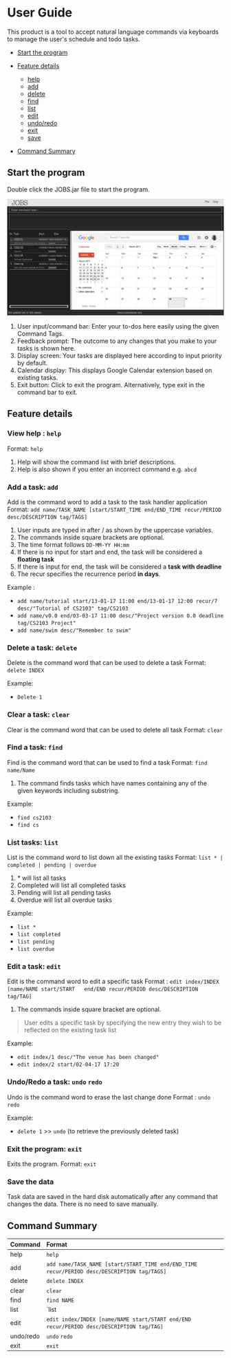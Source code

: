 # User Guide

This product is a tool to accept natural language commands via keyboards to manage the user's schedule and todo tasks.

* [Start the program](#start-the-program)

* [Feature details](#feature-details)
    * [help](#view-help-help)
    * [add](#add-a-task-add)
    * [delete](#delete-a-task-delete)
    * [find](#find-a-task-find)
    * [list](#list-tasks-list)
    * [edit](#edit-a-task-edit)
    * [undo/redo](#undo-redo-a-task-undo-redo)
    * [exit](#exit-the-program-exit)
    * [save](#save-the-data)

* [Command Summary](#command-summary)



## Start the program

Double click the JOBS.jar file to start the program.

<img src="images/DIsplay_JOBS.png" width="600"><br>

1. User input/command bar: Enter your to-dos here easily using the given Command Tags.
2. Feedback prompt: The outcome to any changes that you make to your tasks is shown here.
3. Display screen: Your tasks are displayed here according to input priority by default.
4. Calendar display: This displays Google Calendar extension based on existing tasks.
5. Exit button: Click to exit the program. Alternatively, type exit in the command bar to exit.

## Feature details

### View help : `help`
Format: `help`

1. Help will show the command list with brief descriptions.
2. Help is also shown if you enter an incorrect command e.g. `abcd`

### Add a task: `add`
Add is the command word to add a task to the task handler application
Format: `add name/TASK_NAME [start/START_TIME end/END_TIME recur/PERIOD desc/DESCRIPTION tag/TAGS]`
1. User inputs are typed in after / as shown by the uppercase variables.
2. The commands inside square brackets are optional.
3. The time format follows `DD-MM-YY HH:mm`
4. If there is no input for start and end, the task will be considered a **floating task**
5. If there is input for end, the task will be considered a **task with deadline**
6. The recur specifies the recurrence period **in days**.

Example :
* `add name/tutorial start/13-01-17 11:00 end/13-01-17 12:00 recur/7 desc/"Tutorial of CS2103" tag/CS2103`
* `add name/v0.0 end/03-03-17 11:00 desc/"Project version 0.0 deadline tag/CS2103 Project"`
* `add name/swim desc/"Remember to swim"`

### Delete a task: `delete`
Delete is the command word that can be used to delete a task
Format: `delete INDEX`

Example:
* `Delete 1`

### Clear a task: `clear`
Clear is the command word that can be used to delete all task
Format: `clear`

### Find a task: `find`
Find is the command word that can be used to find a task
Format: `find name/Name`
1. The command finds tasks which have names containing any of the given keywords including substring.

Example:
* `find cs2103`
* `find cs`

### List tasks: `list`
List is the command word to list down all the existing tasks
Format: `list * | completed | pending | overdue`
1. \* will list all tasks
2. Completed will list all completed tasks
3. Pending will list all pending tasks
4. Overdue will list all overdue tasks

Example:
* `list *`
* `list completed`
* `list pending`
* `list overdue`

### Edit a task: `edit`
Edit is the command word to edit a specific task
Format : `edit index/INDEX [name/NAME start/START   end/END recur/PERIOD desc/DESCRIPTION tag/TAG]`
1. The commands inside square bracket are optional.
>User edits a specific task by specifying the new entry they wish to be reflected on the existing task list

Example:
* `edit index/1 desc/"The venue has been changed"`
* `edit index/2 start/02-04-17 17:20`

### Undo/Redo a task: `undo` `redo`
Undo is the command word to erase the last change done
Format : `undo` `redo`

Example:
* `delete 1` >> `undo` (to retrieve the previously deleted task)

### Exit the program: `exit`
Exits the program.
Format: `exit`

### Save the data
Task data are saved in the hard disk automatically after any command that changes the data. There is no need to save manually.

## Command Summary

Command | Format
-------- | :--------
help | `help`
add | `add name/TASK_NAME [start/START_TIME end/END_TIME recur/PERIOD desc/DESCRIPTION tag/TAGS]`
delete | `delete INDEX`
clear | `clear`
find | `find NAME`
list | `list | completed | in-progress`
edit | `edit index/INDEX [name/NAME start/START end/END recur/PERIOD desc/DESCRIPTION tag/TAG]`
undo/redo | `undo` `redo`
exit | `exit`
